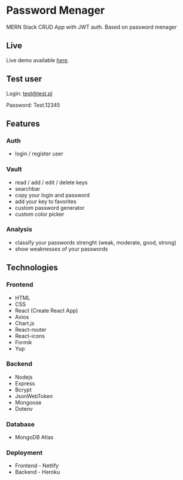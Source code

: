 # Password Menager

MERN Stack CRUD App with JWT auth.
Based on password menager

## Live
Live demo available [_here_](https://password-menager.netlify.app).

## Test user
Login: test@test.pl

Password: Test.12345

## Features

### Auth
- login / register user

### Vault
- read / add / edit / delete keys
- searchbar
- copy your login and password
- add your key to favorites
- custom password generator
- custom color picker

### Analysis
- classify your passwords strenght (weak, moderate, good, strong)
- show weaknesses of your passwords


## Technologies

### Frontend
- HTML
- CSS
- React (Create React App)
- Axios
- Chart.js
- React-router
- React-icons
- Formik
- Yup

### Backend
- Nodejs
- Express
- Bcrypt
- JsonWebToken
- Mongoose
- Dotenv

### Database
- MongoDB Atlas

### Deployment
- Frontend - Netlify
- Backend - Heroku
